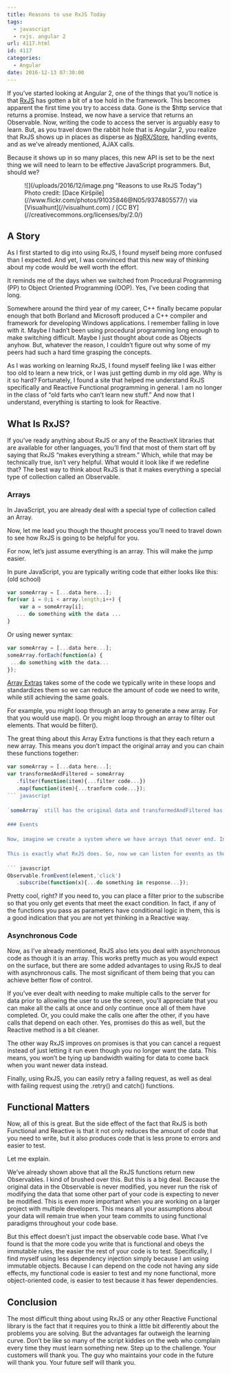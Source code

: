 ```yaml
---
title: Reasons to use RxJS Today
tags:
  - javascript
  - rxjs. angular 2
url: 4117.html
id: 4117
categories:
  - Angular
date: 2016-12-13 07:30:00
---
```


If you’ve started looking at Angular 2, one of the things that you’ll notice is that [RxJS](//github.com/Reactive-Extensions/RxJS) has gotten a bit of a toe hold in the framework. This becomes apparent the first time you try to access data. Gone is the $http service that returns a promise. Instead, we now have a service that returns an Observable. Now, writing the code to access the server is arguably easy to learn. But, as you travel down the rabbit hole that is Angular 2, you realize that RxJS shows up in places as disperse as [NgRX/Store](//github.com/ngrx/store), handling events, and as we’ve already mentioned, AJAX calls.

Because it shows up in so many places, this new API is set to be the next thing we will need to learn to be effective JavaScript programmers. But, should we?

<figure>![](/uploads/2016/12/image.png "Reasons to use RxJS Today")<figcaption>Photo credit: [Dace Kiršpile](//www.flickr.com/photos/91035846@N05/9374805577/) via [Visualhunt](//visualhunt.com) / [CC BY](//creativecommons.org/licenses/by/2.0/)</figcaption></figure>

<!-- more -->

A Story
-------

As I first started to dig into using RxJS, I found myself being more confused than I expected. And yet, I was convinced that this new way of thinking about my code would be well worth the effort.

It reminds me of the days when we switched from Procedural Programming (PP) to Object Oriented Programming (OOP). Yes, I’ve been coding that long.

Somewhere around the third year of my career, C++ finally became popular enough that both Borland and Microsoft produced a C++ compiler and framework for developing Windows applications. I remember falling in love with it. Maybe I hadn’t been using procedural programming long enough to make switching difficult. Maybe I just thought about code as Objects anyhow. But, whatever the reason, I couldn’t figure out why some of my peers had such a hard time grasping the concepts.

As I was working on learning RxJS, I found myself feeling like I was either too old to learn a new trick, or I was just getting dumb in my old age. Why is it so hard? Fortunately, I found a site that helped me understand RxJS specifically and Reactive Functional programming in general. I am no longer in the class of “old farts who can’t learn new stuff.” And now that I understand, everything is starting to look for Reactive.

What Is RxJS?
-------------

If you’ve ready anything about RxJS or any of the ReactiveX libraries that are available for other languages, you’ll find that most of them start off by saying that RxJS “makes everything a stream.” Which, while that may be technically true, isn’t very helpful. What would it look like if we redefine that? The best way to think about RxJS is that it makes everything a special type of collection called an Observable.

### Arrays

In JavaScript, you are already deal with a special type of collection called an Array.

Now, let me lead you though the thought process you’ll need to travel down to see how RxJS is going to be helpful for you.

For now, let’s just assume everything is an array. This will make the jump easier.

In pure JavaScript, you are typically writing code that either looks like this: (old school)

``` javascript
var someArray = [...data here...];
for(var i = 0;i < array.length;i++) {
    var a = someArray[i];
   ... do something with the data ...
}
```

Or using newer syntax:

``` javascript
var someArray = [...data here...];
someArray.forEach(function(a) {
 ...do something with the data...
});
```

[Array Extras](//code.tutsplus.com/tutorials/what-they-didnt-tell-you-about-es5s-array-extras--net-28263) takes some of the code we typically write in these loops and standardizes them so we can reduce the amount of code we need to write, while still achieving the same goals.

For example, you might loop through an array to generate a new array. For that you would use map(). Or you might loop through an array to filter out elements. That would be filter().

The great thing about this Array Extra functions is that they each return a new array. This means you don’t impact the original array and you can chain these functions together:

``` javascript
var someArray = [...data here...];
var transformedAndFiltered = someArray
   .filter(function(item){...filter code...})
   .map(function(item){...tranform code...});
``` javascript

`someArray` still has the original data and transformedAndFiltered has the new data.

### Events

Now, imagine we create a system where we have arrays that never end. Instead of using the old school for/next loop, we would be left with only being able to use a forEach, or one of the Array Extras function. Which would be fine. The function would just wait until the next element showed up or it got some sort of signal that there wouldn’t be any more elements.

This is exactly what RxJS does. So, now we can listen for events as though they were arrays.

``` javascript
Observable.fromEvent(element,'click')
   .subscribe(function(x){...do something in response...});
```

Pretty cool, right? If you need to, you can place a filter prior to the subscribe so that you only get events that meet the exact condition. In fact, if any of the functions you pass as parameters have conditional logic in them, this is a good indication that you are not yet thinking in a Reactive way.

### Asynchronous Code

Now, as I’ve already mentioned, RxJS also lets you deal with asynchronous code as though it is an array. This works pretty much as you would expect on the surface, but there are some added advantages to using RxJS to deal with asynchronous calls. The most significant of them being that you can achieve better flow of control.

If you’ve ever dealt with needing to make multiple calls to the server for data prior to allowing the user to use the screen, you’ll appreciate that you can make all the calls at once and only continue once all of them have completed. Or, you could make the calls one after the other, if you have calls that depend on each other. Yes, promises do this as well, but the Reactive method is a bit cleaner.

The other way RxJS improves on promises is that you can cancel a request instead of just letting it run even though you no longer want the data. This means, you won’t be tying up bandwidth waiting for data to come back when you want newer data instead.

Finally, using RxJS, you can easily retry a failing request, as well as deal with failing request using the .retry() and catch() functions.

Functional Matters
------------------

Now, all of this is great. But the side effect of the fact that RxJS is both Functional and Reactive is that it not only reduces the amount of code that you need to write, but it also produces code that is less prone to errors and easier to test.

Let me explain.

We’ve already shown above that all the RxJS functions return new Observables. I kind of brushed over this. But this is a big deal. Because the original data in the Observable is never modified, you never run the risk of modifying the data that some other part of your code is expecting to never be modified. This is even more important when you are working on a larger project with multiple developers. This means all your assumptions about your data will remain true when your team commits to using functional paradigms throughout your code base.

But this effect doesn’t just impact the observable code base. What I’ve found is that the more code you write that is functional and obeys the immutable rules, the easier the rest of your code is to test. Specifically, I find myself using less dependency injection simply because I am using immutable objects. Because I can depend on the code not having any side effects, my functional code is easier to test and my none functional, more object-oriented code, is easier to test because it has fewer dependencies.

Conclusion
----------

The most difficult thing about using RxJS or any other Reactive Functional library is the fact that it requires you to think a little bit differently about the problems you are solving. But the advantages far outweigh the learning curve. Don’t be like so many of the script kiddies on the web who complain every time they must learn something new. Step up to the challenge. Your customers will thank you. The guy who maintains your code in the future will thank you. Your future self will thank you.
